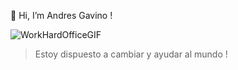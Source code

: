 👋 Hi, I’m Andres Gavino !


![WorkHardOfficeGIF](https://user-images.githubusercontent.com/50000912/196067005-2277700b-3329-4c3b-b113-c4d7e9190e20.gif)


> Estoy dispuesto a cambiar y ayudar al mundo !



